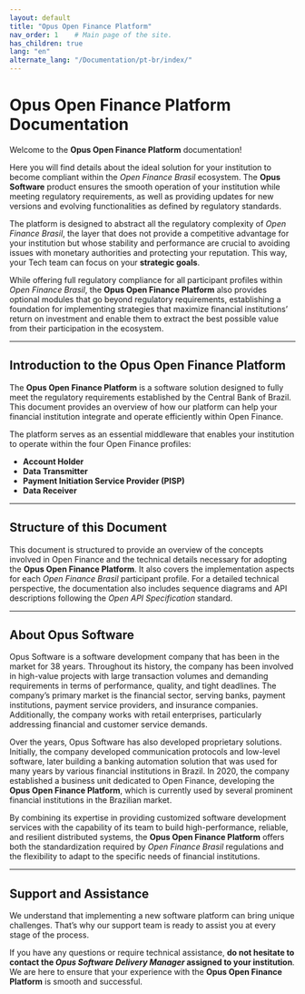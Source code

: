 ```yaml
---
layout: default
title: "Opus Open Finance Platform"
nav_order: 1    # Main page of the site.
has_children: true
lang: "en"
alternate_lang: "/Documentation/pt-br/index/"
---
```


# Opus Open Finance Platform Documentation

Welcome to the **Opus Open Finance Platform** documentation!

Here you will find details about the ideal solution for your institution to become compliant within the *Open Finance Brasil* ecosystem. The **Opus Software** product ensures the smooth operation of your institution while meeting regulatory requirements, as well as providing updates for new versions and evolving functionalities as defined by regulatory standards.

The platform is designed to abstract all the regulatory complexity of *Open Finance Brasil*, the layer that does not provide a competitive advantage for your institution but whose stability and performance are crucial to avoiding issues with monetary authorities and protecting your reputation. This way, your Tech team can focus on your **strategic goals**.

While offering full regulatory compliance for all participant profiles within *Open Finance Brasil*, the **Opus Open Finance Platform** also provides optional modules that go beyond regulatory requirements, establishing a foundation for implementing strategies that maximize financial institutions’ return on investment and enable them to extract the best possible value from their participation in the ecosystem.

---

## Introduction to the Opus Open Finance Platform

The **Opus Open Finance Platform** is a software solution designed to fully meet the regulatory requirements established by the Central Bank of Brazil. This document provides an overview of how our platform can help your financial institution integrate and operate efficiently within Open Finance.

The platform serves as an essential middleware that enables your institution to operate within the four Open Finance profiles:

- **Account Holder**
- **Data Transmitter**
- **Payment Initiation Service Provider (PISP)**
- **Data Receiver**

---

## Structure of this Document

This document is structured to provide an overview of the concepts involved in Open Finance and the technical details necessary for adopting the **Opus Open Finance Platform**. It also covers the implementation aspects for each *Open Finance Brasil* participant profile. For a detailed technical perspective, the documentation also includes sequence diagrams and API descriptions following the *Open API Specification* standard.

---

## About Opus Software

Opus Software is a software development company that has been in the market for 38 years. Throughout its history, the company has been involved in high-value projects with large transaction volumes and demanding requirements in terms of performance, quality, and tight deadlines. The company’s primary market is the financial sector, serving banks, payment institutions, payment service providers, and insurance companies. Additionally, the company works with retail enterprises, particularly addressing financial and customer service demands.

Over the years, Opus Software has also developed proprietary solutions. Initially, the company developed communication protocols and low-level software, later building a banking automation solution that was used for many years by various financial institutions in Brazil. In 2020, the company established a business unit dedicated to Open Finance, developing the **Opus Open Finance Platform**, which is currently used by several prominent financial institutions in the Brazilian market.

By combining its expertise in providing customized software development services with the capability of its team to build high-performance, reliable, and resilient distributed systems, the **Opus Open Finance Platform** offers both the standardization required by *Open Finance Brasil* regulations and the flexibility to adapt to the specific needs of financial institutions.

---

## Support and Assistance

We understand that implementing a new software platform can bring unique challenges. That’s why our support team is ready to assist you at every stage of the process.

If you have any questions or require technical assistance, **do not hesitate to contact the *Opus Software Delivery Manager* assigned to your institution**. We are here to ensure that your experience with the **Opus Open Finance Platform** is smooth and successful.
